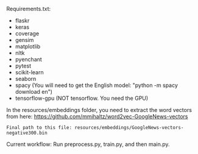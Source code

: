 Requirements.txt:

- flaskr
- keras
- coverage
- gensim
- matplotlib
- nltk
- pyenchant
- pytest
- scikit-learn
- seaborn
- spacy (You will need to get the English model: "python -m spacy download en")
- tensorflow-gpu (NOT tensorflow. You need the GPU)


In the resources/embeddings folder, you need to extract the word vectors from here:
	https://github.com/mmihaltz/word2vec-GoogleNews-vectors
	
	Final path to this file: resources/embeddings/GoogleNews-vectors-negative300.bin

Current workflow:
	Run preprocess.py, train.py, and then main.py.

